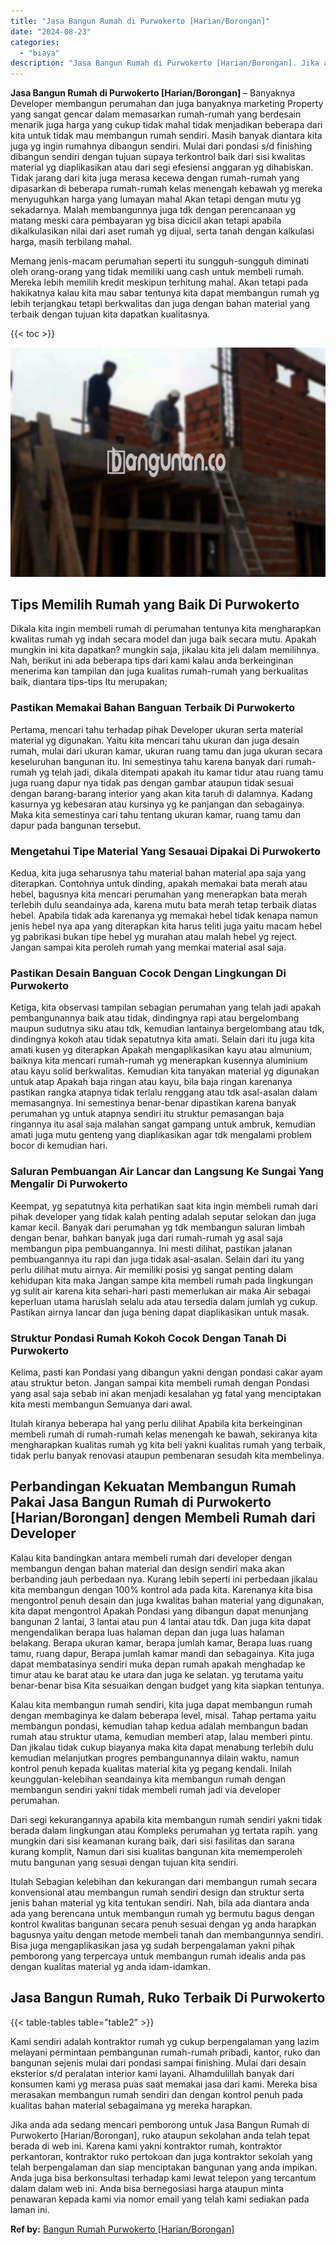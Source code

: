 ```yaml
---
title: "Jasa Bangun Rumah di Purwokerto [Harian/Borongan]"
date: "2024-08-23"
categories: 
  - "biaya"
description: "Jasa Bangun Rumah di Purwokerto [Harian/Borongan]. Jika anda ada sedang mencari pemborong untuk Jasa Bangun Rumah di Purwokerto [Harian/Borongan], ruko ata..."
---
```


**Jasa Bangun Rumah di Purwokerto \[Harian/Borongan\]** – Banyaknya Developer membangun perumahan dan juga banyaknya marketing Property yang sangat gencar dalam memasarkan rumah-rumah yang berdesain menarik juga harga yang cukup tidak mahal tidak menjadikan beberapa dari kita untuk tidak mau membangun rumah sendiri. Masih banyak diantara kita juga yg ingin rumahnya dibangun sendiri. Mulai dari pondasi s/d finishing dibangun sendiri dengan tujuan supaya terkontrol baik dari sisi kwalitas material yg diaplikasikan atau dari segi efesiensi anggaran yg dihabiskan. Tidak jarang dari kita juga merasa kecewa dengan rumah-rumah yang dipasarkan di beberapa rumah-rumah kelas menengah kebawah yg mereka menyuguhkan harga yang lumayan mahal Akan tetapi dengan mutu yg sekadarnya. Malah membangunnya juga tdk dengan perencanaan yg matang meski cara pembayaran yg bisa dicicil akan tetapi apabila dikalkulasikan nilai dari aset rumah yg dijual, serta tanah dengan kalkulasi harga, masih terbilang mahal.

Memang jenis-macam perumahan seperti itu sungguh-sungguh diminati oleh orang-orang yang tidak memiliki uang cash untuk membeli rumah. Mereka lebih memilih kredit meskipun terhitung mahal. Akan tetapi pada hakikatnya kalau kita mau sabar tentunya kita dapat membangun rumah yg lebih terjangkau tetapi berkwalitas dan juga dengan bahan material yang terbaik dengan tujuan kita dapatkan kualitasnya.

{{< toc >}}

![Jasa Bangun Rumah di Purwokerto [Harian/Borongan]](/images/borong-bangunan-28.png)

## Tips Memilih Rumah yang Baik Di Purwokerto

Dikala kita ingin membeli rumah di perumahan tentunya kita mengharapkan kwalitas rumah yg indah secara model dan juga baik secara mutu. Apakah mungkin ini kita dapatkan? mungkin saja, jikalau kita jeli dalam memilihnya. Nah, berikut ini ada beberapa tips dari kami kalau anda berkeinginan menerima kan tampilan dan juga kualitas rumah-rumah yang berkualitas baik, diantara tips-tips Itu merupakan;

### Pastikan Memakai Bahan Banguan Terbaik Di Purwokerto

Pertama, mencari tahu terhadap pihak Developer ukuran serta material material yg digunakan. Yaitu kita mencari tahu ukuran dan juga desain rumah, mulai dari ukuran kamar, ukuran ruang tamu dan juga ukuran secara keseluruhan bangunan itu. Ini semestinya tahu karena banyak dari rumah-rumah yg telah jadi, dikala ditempati apakah itu kamar tidur atau ruang tamu juga ruang dapur nya tidak pas dengan gambar ataupun tidak sesuai dengan barang-barang interior yang akan kita taruh di dalamnya. Kadang kasurnya yg kebesaran atau kursinya yg ke panjangan dan sebagainya. Maka kita semestinya cari tahu tentang ukuran kamar, ruang tamu dan dapur pada bangunan tersebut.

### Mengetahui Tipe Material Yang Sesauai Dipakai Di Purwokerto

Kedua, kita juga seharusnya tahu material bahan material apa saja yang diterapkan. Contohnya untuk dinding, apakah memakai bata merah atau hebel, bagusnya kita mencari perumahan yang menerapkan bata merah terlebih dulu seandainya ada, karena mutu bata merah tetap terbaik diatas hebel. Apabila tidak ada karenanya yg memakai hebel tidak kenapa namun jenis hebel nya apa yang diterapkan kita harus teliti juga yaitu macam hebel yg pabrikasi bukan tipe hebel yg murahan atau malah hebel yg reject. Jangan sampai kita peroleh rumah yang memkai material asal saja.

### Pastikan Desain Banguan Cocok Dengan Lingkungan Di Purwokerto

Ketiga, kita observasi tampilan sebagian perumahan yang telah jadi apakah pembangunannya baik atau tidak, dindingnya rapi atau bergelombang maupun sudutnya siku atau tdk, kemudian lantainya bergelombang atau tdk, dindingnya kokoh atau tidak sepatutnya kita amati. Selain dari itu juga kita amati kusen yg diterapkan Apakah mengaplikasikan kayu atau almunium, baiknya kita mencari rumah-rumah yg menerapkan kusennya aluminium atau kayu solid berkwalitas. Kemudian kita tanyakan material yg digunakan untuk atap Apakah baja ringan atau kayu, bila baja ringan karenanya pastikan rangka atapnya tidak terlalu renggang atau tdk asal-asalan dalam memasangnya. Ini semestinya benar-benar dipastikan karena banyak perumahan yg untuk atapnya sendiri itu struktur pemasangan baja ringannya itu asal saja malahan sangat gampang untuk ambruk, kemudian amati juga mutu genteng yang diaplikasikan agar tdk mengalami problem bocor di kemudian hari.

### Saluran Pembuangan Air Lancar dan Langsung Ke Sungai Yang Mengalir Di Purwokerto

Keempat, yg sepatutnya kita perhatikan saat kita ingin membeli rumah dari pihak developer yang tidak kalah penting adalah seputar selokan dan juga kamar kecil. Banyak dari perumahan yg tdk membangun saluran limbah dengan benar, bahkan banyak juga dari rumah-rumah yg asal saja membangun pipa pembuangannya. Ini mesti dilihat, pastikan jalanan pembuangannya itu rapi dan juga tidak asal-asalan. Selain dari itu yang perlu dilihat mutu airnya. Air memiliki posisi yg sangat penting dalam kehidupan kita maka Jangan sampe kita membeli rumah pada lingkungan yg sulit air karena kita sehari-hari pasti memerlukan air maka Air sebagai keperluan utama haruslah selalu ada atau tersedia dalam jumlah yg cukup. Pastikan airnya lancar dan juga bening dapat diaplikasikan untuk masak.

### Struktur Pondasi Rumah Kokoh Cocok Dengan Tanah Di Purwokerto

Kelima, pasti kan Pondasi yang dibangun yakni dengan pondasi cakar ayam atau struktur beton. Jangan sampai kita membeli rumah dengan Pondasi yang asal saja sebab ini akan menjadi kesalahan yg fatal yang menciptakan kita mesti membangun Semuanya dari awal.

Itulah kiranya beberapa hal yang perlu dilihat Apabila kita berkeinginan membeli rumah di rumah-rumah kelas menengah ke bawah, sekiranya kita mengharapkan kualitas rumah yg kita beli yakni kualitas rumah yang terbaik, tidak perlu banyak renovasi ataupun pembenaran sesudah kita membelinya.

## Perbandingan Kekuatan Membangun Rumah Pakai Jasa Bangun Rumah di Purwokerto \[Harian/Borongan\] dengen Membeli Rumah dari Developer

Kalau kita bandingkan antara membeli rumah dari developer dengan membangun dengan bahan material dan design sendiri maka akan berbanding jauh perbedaan nya. Kurang lebih seperti ini perbedaan jikalau kita membangun dengan 100% kontrol ada pada kita. Karenanya kita bisa mengontrol penuh desain dan juga kwalitas bahan material yang digunakan, kita dapat mengontrol Apakah Pondasi yang dibangun dapat menunjang bangunan 2 lantai, 3 lantai atau pun 4 lantai atau tdk. Dan juga kita dapat mengendalikan berapa luas halaman depan dan juga luas halaman belakang. Berapa ukuran kamar, berapa jumlah kamar, Berapa luas ruang tamu, ruang dapur, Berapa jumlah kamar mandi dan sebagainya. Kita juga dapat membatasinya sendiri muka depan rumah apakah menghadap ke timur atau ke barat atau ke utara dan juga ke selatan. yg terutama yaitu benar-benar bisa Kita sesuaikan dengan budget yang kita siapkan tentunya.

Kalau kita membangun rumah sendiri, kita juga dapat membangun rumah dengan membaginya ke dalam beberapa level, misal. Tahap pertama yaitu membangun pondasi, kemudian tahap kedua adalah membangun badan rumah atau struktur utama, kemudian memberi atap, lalau memberi pintu. Dan jikalau tidak cukup biayanya maka kita dapat menabung terlebih dulu kemudian melanjutkan progres pembangunannya dilain waktu, namun kontrol penuh kepada kualitas material kita yg pegang kendali. Inilah keunggulan-kelebihan seandainya kita membangun rumah dengan membangun sendiri yakni tidak membeli rumah jadi via developer perumahan.

Dari segi kekurangannya apabila kita membangun rumah sendiri yakni tidak berada dalam lingkungan atau Kompleks perumahan yg tertata rapih. yang mungkin dari sisi keamanan kurang baik, dari sisi fasilitas dan sarana kurang komplit, Namun dari sisi kualitas bangunan kita mememperoleh mutu bangunan yang sesuai dengan tujuan kita sendiri.

Itulah Sebagian kelebihan dan kekurangan dari membangun rumah secara konvensional atau membangun rumah sendiri design dan struktur serta jenis bahan material yg kita tentukan sendiri. Nah, bila ada diantara anda ada yang berencana untuk membangun rumah yg bermutu bagus dengan kontrol kwalitas bangunan secara penuh sesuai dengan yg anda harapkan bagusnya yaitu dengan metode membeli tanah dan membangunnya sendiri. Bisa juga mengaplikasikan jasa yg sudah berpengalaman yakni pihak pemborong yang terpercaya untuk membangun rumah idealis anda pas dengan kualitas material yg anda idam-idamkan.

## Jasa Bangun Rumah, Ruko Terbaik Di Purwokerto

{{< table-tables table="table2" >}}

Kami sendiri adalah kontraktor rumah yg cukup berpengalaman yang lazim melayani permintaan pembangunan rumah-rumah pribadi, kantor, ruko dan bangunan sejenis mulai dari pondasi sampai finishing. Mulai dari desain eksterior s/d peralatan interior kami layani. Alhamdulillah banyak dari konsumen kami yg merasa puas saat memakai jasa dari kami. Mereka bisa merasakan membangun rumah sendiri dan dengan kontrol penuh pada kualitas bahan material sebagaimana yg mereka harapkan.

Jika anda ada sedang mencari pemborong untuk Jasa Bangun Rumah di Purwokerto \[Harian/Borongan\], ruko ataupun sekolahan anda telah tepat berada di web ini. Karena kami yakni kontraktor rumah, kontraktor perkantoran, kontraktor ruko pertokoan dan juga kontraktor sekolah yang telah berpengalaman dan siap menciptakan bangunan yang anda impikan. Anda juga bisa berkonsultasi terhadap kami lewat telepon yang tercantum dalam dalam web ini. Anda bisa bernegosiasi harga ataupun minta penawaran kepada kami via nomor email yang telah kami sediakan pada laman ini.

**Ref by:** [Bangun Rumah Purwokerto [Harian/Borongan]](https://id.wikipedia.org/wiki/Bangun)
